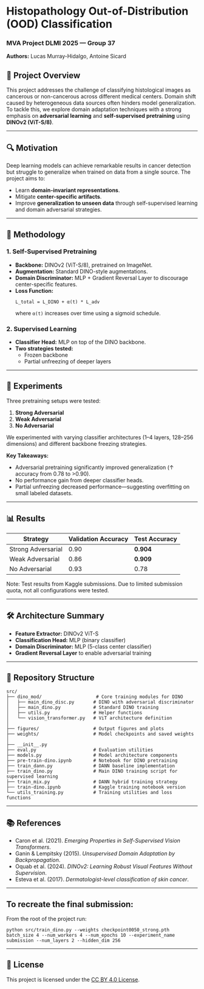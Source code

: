# Histopathology Out-of-Distribution (OOD) Classification

### MVA Project DLMI 2025 — Group 37  
**Authors:** Lucas Murray-Hidalgo, Antoine Sicard  

## 🧠 Project Overview

This project addresses the challenge of classifying histological images as cancerous or non-cancerous across different medical centers. Domain shift caused by heterogeneous data sources often hinders model generalization. To tackle this, we explore domain adaptation techniques with a strong emphasis on **adversarial learning** and **self-supervised pretraining** using **DINOv2 (ViT-S/8)**.

---

## 🔍 Motivation

Deep learning models can achieve remarkable results in cancer detection but struggle to generalize when trained on data from a single source. The project aims to:
- Learn **domain-invariant representations**.
- Mitigate **center-specific artifacts**.
- Improve **generalization to unseen data** through self-supervised learning and domain adversarial strategies.

---

## 🧱 Methodology

### 1. **Self-Supervised Pretraining**
- **Backbone:** DINOv2 (ViT-S/8), pretrained on ImageNet.
- **Augmentation:** Standard DINO-style augmentations.
- **Domain Discriminator:** MLP + Gradient Reversal Layer to discourage center-specific features.
- **Loss Function:**
  ```
  L_total = L_DINO + α(t) * L_adv
  ```
  where `α(t)` increases over time using a sigmoid schedule.

### 2. **Supervised Learning**
- **Classifier Head:** MLP on top of the DINO backbone.
- **Two strategies tested:**
  - Frozen backbone
  - Partial unfreezing of deeper layers

---

## 🧪 Experiments

Three pretraining setups were tested:
1. **Strong Adversarial**
2. **Weak Adversarial**
3. **No Adversarial**

We experimented with varying classifier architectures (1–4 layers, 128–256 dimensions) and different backbone freezing strategies.

**Key Takeaways:**
- Adversarial pretraining significantly improved generalization (↑ accuracy from 0.78 to >0.90).
- No performance gain from deeper classifier heads.
- Partial unfreezing decreased performance—suggesting overfitting on small labeled datasets.

---

## 📊 Results

| Strategy              | Validation Accuracy | Test Accuracy |
|-----------------------|---------------------|----------------|
| Strong Adversarial    | 0.90                | **0.904**      |
| Weak Adversarial      | 0.86                | **0.909**      |
| No Adversarial        | 0.93                | 0.78           |

Note: Test results from Kaggle submissions. Due to limited submission quota, not all configurations were tested.

---

## 🛠️ Architecture Summary

- **Feature Extractor:** DINOv2 ViT-S
- **Classification Head:** MLP (binary classifier)
- **Domain Discriminator:** MLP (5-class center classifier)
- **Gradient Reversal Layer** to enable adversarial training

---

## 📂 Repository Structure

```
src/
├── dino_mod/                    # Core training modules for DINO
│   ├── main_dino_disc.py       # DINO with adversarial discriminator
│   ├── main_dino.py            # Standard DINO training
│   ├── utils.py                # Helper functions
│   └── vision_transformer.py   # ViT architecture definition
│
├── figures/                    # Output figures and plots
├── weights/                    # Model checkpoints and saved weights
│
├── __init__.py
├── eval.py                     # Evaluation utilities
├── models.py                   # Model architecture components
├── pre-train-dino.ipynb        # Notebook for DINO pretraining
├── train_dann.py               # DANN baseline implementation
├── train_dino.py               # Main DINO training script for supervised learning
├── train_mix.py                # DANN hybrid training strategy
├── train-dino.ipynb            # Kaggle training notebook version
└── utils_training.py           # Training utilities and loss functions
```

---

## 📚 References
- Caron et al. (2021). *Emerging Properties in Self-Supervised Vision Transformers*.
- Ganin & Lempitsky (2015). *Unsupervised Domain Adaptation by Backpropagation*.
- Oquab et al. (2024). *DINOv2: Learning Robust Visual Features Without Supervision*.
- Esteva et al. (2017). *Dermatologist-level classification of skin cancer*.

---

## To recreate the final submission:

From the root of the project run:
```
python src/train_dino.py --weights checkpoint0050_strong.pth batch_size 4 --num_workers 4 --num_epochs 10 --experiment_name submission --num_layers 2 --hidden_dim 256
```
---

## 📌 License

This project is licensed under the [CC BY 4.0 License](https://creativecommons.org/licenses/by/4.0/).
